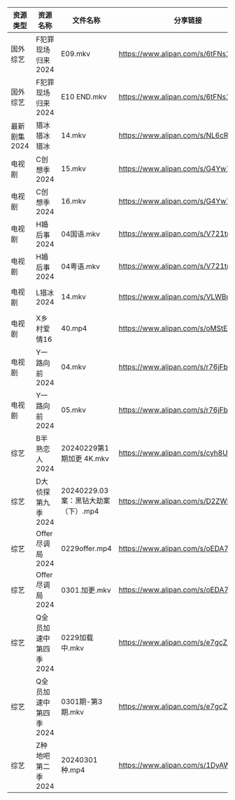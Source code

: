 | 资源类型     | 资源名称          | 文件名称                      | 分享链接                                 | 更新时间                |
| -------- | ------------- | ------------------------- | ------------------------------------ | ------------------- |
| 国外综艺     | F犯罪现场归来2024   | E09.mkv                   | https://www.alipan.com/s/6tFNs1TMWHs | 2024-03-01 21:06:05 |
| 国外综艺     | F犯罪现场归来2024   | E10 END.mkv               | https://www.alipan.com/s/6tFNs1TMWHs | 2024-03-01 21:06:04 |
| 最新剧集2024 | 猎冰猎冰猎冰        | 14.mkv                    | https://www.alipan.com/s/NL6cRPV3wbr | 2024-03-01 13:38:04 |
| 电视剧      | C创想季2024      | 15.mkv                    | https://www.alipan.com/s/G4Yw7gjKeyR | 2024-03-01 00:05:07 |
| 电视剧      | C创想季2024      | 16.mkv                    | https://www.alipan.com/s/G4Yw7gjKeyR | 2024-03-01 00:05:07 |
| 电视剧      | H婚后事2024      | 04国语.mkv                  | https://www.alipan.com/s/V721tmW61zo | 2024-03-01 00:05:24 |
| 电视剧      | H婚后事2024      | 04粤语.mkv                  | https://www.alipan.com/s/V721tmW61zo | 2024-03-01 00:05:24 |
| 电视剧      | L猎冰2024       | 14.mkv                    | https://www.alipan.com/s/VLWBmagYiHr | 2024-03-01 13:36:05 |
| 电视剧      | X乡村爱情16       | 40.mp4                    | https://www.alipan.com/s/oMStE9quLfY | 2024-03-01 21:05:40 |
| 电视剧      | Y一路向前2024     | 04.mkv                    | https://www.alipan.com/s/r76jFb115TC | 2024-03-01 00:05:41 |
| 电视剧      | Y一路向前2024     | 05.mkv                    | https://www.alipan.com/s/r76jFb115TC | 2024-03-01 00:05:41 |
| 综艺       | B半熟恋人2024     | 20240229第1期加更 4K.mkv      | https://www.alipan.com/s/cyh8UPQtN4p | 2024-03-01 08:56:13 |
| 综艺       | D大侦探第九季2024   | 20240229.03案：黑钻大劫案（下）.mp4 | https://www.alipan.com/s/D2ZWBwPxiYi | 2024-03-01 08:56:18 |
| 综艺       | Offer尽调局2024  | 0229offer.mp4             | https://www.alipan.com/s/oEDA7ybXk4e | 2024-03-01 08:56:39 |
| 综艺       | Offer尽调局2024  | 0301.加更.mkv               | https://www.alipan.com/s/oEDA7ybXk4e | 2024-03-01 21:06:29 |
| 综艺       | Q全员加速中第四季2024 | 0229加载中.mkv               | https://www.alipan.com/s/e7gcZ4pytd9 | 2024-03-01 08:56:41 |
| 综艺       | Q全员加速中第四季2024 | 0301期-第3期.mkv             | https://www.alipan.com/s/e7gcZ4pytd9 | 2024-03-01 21:06:32 |
| 综艺       | Z种地吧第二季2024   | 20240301种.mp4             | https://www.alipan.com/s/1DyAWe9bo96 | 2024-03-01 21:06:54 |
